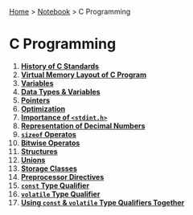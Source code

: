 <a href="../../">Home</a> > <a href="../notebook">Notebook</a> > C Programming

# C Programming



1. **<a href="./history-of-c-standards">History of C Standards</a>**
2. **<a href="./virtual-memory-layout-of-c-program">Virtual Memory Layout of C Program</a>**
3. **<a href="./variables">Variables</a>**
4. **<a href="./data-types-and-variables">Data Types & Variables</a>**
5. **<a href="./pointers">Pointers</a>**
6. **<a href="./optimization">Optimization</a>**
7. **<a href="./importance-of-stdint-h">Importance of `<stdint.h>`</a>**
8. **<a href="./representation-of-decimal-numbers">Representation of Decimal Numbers</a>**
9. **<a href="./sizeof-operators">`sizeof` Operatos</a>**
10. **<a href="./bitwise-operators">Bitwise Operatos</a>**
11. **<a href="./structures">Structures</a>**
12. **<a href="./unions">Unions</a>**
13. **<a href="./storage-classes">Storage Classes</a>**
14. **<a href="./preprocessor-directives">Preprocessor Directives</a>**
15. **<a href="./const-type-qualifier">`const` Type Qualifier</a>**
16. **<a href="./volatile-type-qualifier">`volatile` Type Qualifier</a>**
17. **<a href="./using-const-and-volatile-type-qualifiers-together">Using `const` & `volatile` Type Qualifiers Together</a>**
